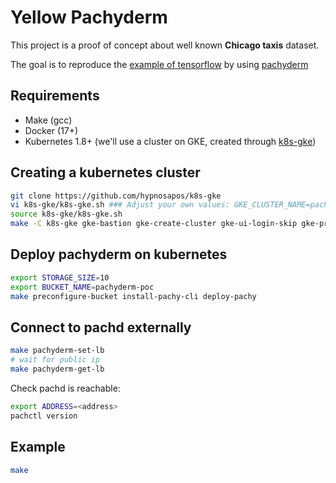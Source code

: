 # Yellow Pachyderm

This project is a proof of concept about well known **Chicago taxis** dataset.

The goal is to reproduce the [example of tensorflow](https://github.com/tensorflow/model-analysis/tree/master/examples/chicago_taxi) by using [pachyderm](https://github.com/pachyderm/pachyderm)

## Requirements

- Make (gcc)
- Docker (17+)
- Kubernetes 1.8+ (we'll use a cluster on GKE, created through [k8s-gke](https://github.com/hypnosapos/k8s-gke))

## Creating a kubernetes cluster

```bash
git clone https://github.com/hypnosapos/k8s-gke
vi k8s-gke/k8s-gke.sh ### Adjust your own values: GKE_CLUSTER_NAME=pachy
source k8s-gke/k8s-gke.sh 
make -C k8s-gke gke-bastion gke-create-cluster gke-ui-login-skip gke-proxy gke-ui
```

## Deploy pachyderm on kubernetes

```bash
export STORAGE_SIZE=10
export BUCKET_NAME=pachyderm-poc
make preconfigure-bucket install-pachy-cli deploy-pachy
```

## Connect to pachd externally

```bash
make pachyderm-set-lb
# wait for public ip
make pachyderm-get-lb
```

Check pachd is reachable:
```bash
export ADDRESS=<address>
pachctl version
```

## Example

```bash
make 
```